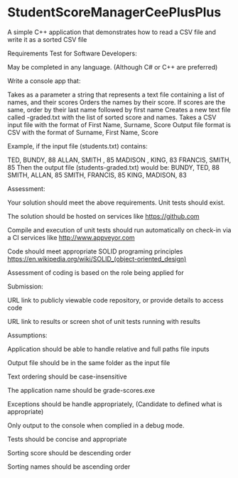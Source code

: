 # StudentScoreManagerCeePlusPlus
A simple C++ application that demonstrates how to read a CSV file and write it as a sorted CSV file

Requirements Test for Software Developers:

May be completed in any language.
(Although C# or C++ are preferred)

Write a console app that:

Takes as a parameter a string that represents a text file containing a list of names, and their scores
Orders the names by their score. If scores are the same, order by their last name followed by first name
Creates a new text file called <input-file-name>-graded.txt with the list of sorted score and names.
Takes a CSV input file with the format of First Name, Surname, Score
Output file format is CSV with the format of Surname, First Name, Score

Example, if the input file (students.txt) contains:

TED, BUNDY, 88
ALLAN, SMITH , 85
MADISON , KING, 83
FRANCIS, SMITH, 85
Then the output file (students-graded.txt) would be:
BUNDY, TED, 88
SMITH, ALLAN, 85
SMITH, FRANCIS, 85
KING, MADISON, 83

Assessment:

Your solution should meet the above requirements.
Unit tests should exist.

The solution should be hosted on services like https://github.com

Compile and execution of unit tests should run automatically on check-in via a CI services like http://www.appveyor.com

Code should meet appropriate SOLID programing principles https://en.wikipedia.org/wiki/SOLID_(object-oriented_design)

Assessment of coding is based on the role being applied for

Submission:

URL link to publicly viewable code repository, or provide details to access code

URL link to results or screen shot of unit tests running with results  

Assumptions:

Application should be able to handle relative and full paths file inputs

Output file should be in the same folder as the input file

Text ordering should be case-insensitive

The application name should be grade-scores.exe

Exceptions should be handle appropriately, (Candidate to defined what is appropriate)

Only output to the console when complied in a debug mode.

Tests should be concise and appropriate

Sorting score should be descending order

Sorting names should be ascending order
